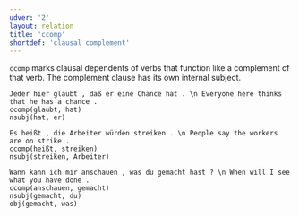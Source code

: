 ```yaml
---
udver: '2'
layout: relation
title: 'ccomp'
shortdef: 'clausal complement'
---
```


`ccomp` marks clausal dependents of verbs that function like a complement of that verb. The complement clause has its own internal subject.

~~~ sdparse
Jeder hier glaubt , daß er eine Chance hat . \n Everyone here thinks that he has a chance .
ccomp(glaubt, hat)
nsubj(hat, er)
~~~

~~~ sdparse
Es heißt , die Arbeiter würden streiken . \n People say the workers are on strike .
ccomp(heißt, streiken)
nsubj(streiken, Arbeiter)
~~~

~~~ sdparse
Wann kann ich mir anschauen , was du gemacht hast ? \n When will I see what you have done .
ccomp(anschauen, gemacht)
nsubj(gemacht, du)
obj(gemacht, was)
~~~
<!-- Interlanguage links updated Út zář 29 20:31:45 CEST 2020 -->
